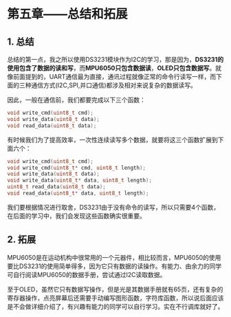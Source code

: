 # 第五章——总结和拓展

## 1. 总结

总结的第一点，我之所以使用DS3231模块作为I2C的学习，那是因为，**DS3231的使用包含了数据的读和写**，而**MPU6050只包含数据读**，**OLED只包含数据写**。就像前面提到的，UART通信最为直接，通讯过程就像正常的命令行读写一样，而下面的三种通信方式(I2C,SPI,并口通信)都涉及相对来说复杂的数据读写。

因此，一般在通信前，我们都要完成以下三个函数：

```cpp
void write_cmd(uint8_t cmd);
void write_data(uint8_t data);
void read_data(uint8_t data);
```

有时候我们为了提高效率，一次性连续读写多个数据，就要将这三个函数扩展到下面六个：


```cpp
void write_cmd(uint8_t cmd);
void write_cmd(uint8_t* cmd, uint8_t length);
void write_data(uint8_t data);
void write_data(uint8_t* data, uint8_t length);
uint8_t read_data(uint8_t data);
void read_data(uint8_t* data, uint8_t length);
```

我们要根据情况进行取舍，DS3231由于没有命令的读写，所以只需要4个函数，在后面的学习中，我们会发现这些函数确实很重要。

## 2. 拓展

MPU6050是在运动机构中很常用的一个元器件，相比较而言，MPU6050的使用要比DS3231的使用简单得多，因为它只有数据的读操作。有能力、由余力的同学可自行阅读MPU6050的数据手册，尝试通过I2C读取数据。

至于OLED，虽然它只有数据写操作，但是光是其数据手册就有65页，还有复杂的寄存器操作，点亮屏幕后还需要手动编写图形函数，字符库函数，所以说后面应该是不会做详细介绍了，有兴趣有能力的同学可以自行学习。实在不行调库就好了。